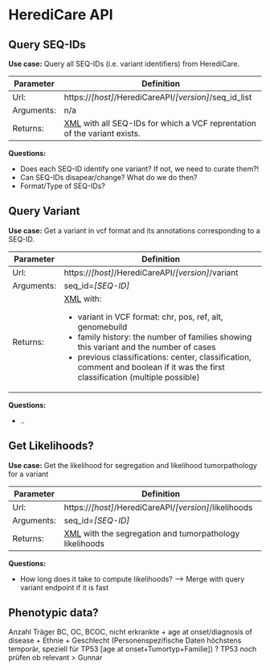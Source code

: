 # HerediCare API

## Query SEQ-IDs

**Use case:** Query all SEQ-IDs (i.e. variant identifiers) from HerediCare.

| Parameter  | Definition                                              |
|------------|---------------------------------------------------------|
| Url:       | https://*[host]*/HerediCareAPI/*[version]*/seq_id_list |
| Arguments: | n/a                                                     |
| Returns:   | [XML](seq_id_list_return.xsd) with all SEQ-IDs for which a VCF reprentation of the variant exists. |

**Questions:**
- Does each SEQ-ID identify one variant? If not, we need to curate them?!
- Can SEQ-IDs disapear/change? What do we do then?
- Format/Type of SEQ-IDs?


## Query Variant

**Use case:** Get a variant in vcf format and its annotations corresponding to a SEQ-ID.

| Parameter  | Definition                                                |
|------------|-----------------------------------------------------------|
| Url:       | https://*[host]*/HerediCareAPI/*[version]*/variant |
| Arguments: | seq_id=*[SEQ-ID]*                                         |
| Returns:   | [XML](variant_return.xsd) with: <ul><li>variant in VCF format: chr, pos, ref, alt, genomebuild</li><li>family history: the number of families showing this variant and the number of cases</li><li>previous classifications: center, classification, comment and boolean if it was the first classification (multiple possible)</li></ul>|

**Questions:**
- ..


## Get Likelihoods?

**Use case:** Get the likelihood for segregation and likelihood tumorpathology for a variant

| Parameter  | Definition                                                |
|------------|-----------------------------------------------------------|
| Url:       | https://*[host]*/HerediCareAPI/*[version]*/likelihoods   |
| Arguments: | seq_id=*[SEQ-ID]*                                         |
| Returns:   | [XML](likelihoods_return.xsd) with the segregation and tumorpathology likelihoods|

**Questions:**
- How long does it take to compute likelihoods? --> Merge with query variant endpoint if it is fast





<!-- 

## Likelihood ratio for segregation

**Use case:** Get the likelyhood for segregation for a variant

| Parameter  | Definition                                                |
|------------|-----------------------------------------------------------|
| Url:       | https://*[host]*/HerediCareAPI/*[version]*/segregation   |
| Arguments: | seq_id=*[SEQ-ID]*                                         |
| Returns:   | [XML](segregation_return.xsd) with the segregation 'score'|

**Questions:**
- ..


## Likelihood ratio for tumorpathology

**Use case:** Get the likelyhood of tumorpathology for a variant

| Parameter  | Definition                                                |
|------------|-----------------------------------------------------------|
| Url:       | https://*[host]*/HerediCareAPI/*[version]*/tumorpathology  |
| Arguments: | seq_id=*[SEQ-ID]*                                         |
| Returns:   | [XML](tumorpathology_return.xsd) with the tumorpathology score |

**Questions:**
- ..


## Family history


**Use case:** Get the family history for a variant

| Parameter  | Definition                                                |
|------------|-----------------------------------------------------------|
| Url:       | https://*[host]*/HerediCareAPI/*[version]*/family_history |
| Arguments: | seq_id=*[SEQ-ID]*                                         |
| Returns:   | [XML](family_history_return.xsd) with the number of families showing this variant and the number of cases |

**Questions:**
- ..


## Classification


**Use case:** Get already existing classifications

| Parameter  | Definition                                                |
|------------|-----------------------------------------------------------|
| Url:       | https://*[host]*/HerediCareAPI/*[version]*/classifications |
| Arguments: | seq_id=*[SEQ-ID]*                                         |
| Returns:   | [XML](classification_return.xsd) with center, classification, comment and if it was the first classification |

**Questions:**
- ..
-->

## Phenotypic data?

Anzahl Träger BC, OC, BCOC, nicht erkrankte + age at onset/diagnosis of disease + Ethnie + Geschlecht (Personenspezifische Daten höchstens temporär, speziell für TP53 [age at onset+Tumortyp+Familie])
? TP53 noch prüfen ob relevant > Gunnar

